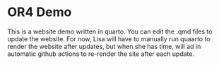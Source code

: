 # OR4 Demo

This is a website demo written in quarto. You can edit the .qmd files to update the website. For now, Lisa will have to manually run quaarto to render the website after updates, but when she has time, will ad in automatic github actions to re-render the site after each update.

